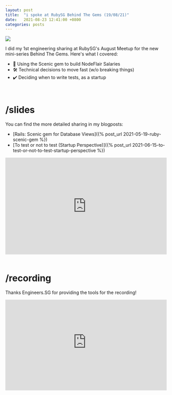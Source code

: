 ```yaml
---
layout: post
title:  "i spoke at RubySG Behind The Gems (19/08/21)"
date:   2021-08-23 12:41:00 +0800
categories: posts
---
```


[nodeflair-salaries]:           https://www.nodeflair.com/salaries
[nf_salaries_explore_filters]:  /assets/nf_salaries_explore_filters.png
[cover]:                        /assets/rubysg-behind-the-gems-190821.png

![][cover]

I did my 1st engineering sharing at RubySG's August Meetup for the new mini-series Behind The Gems. Here's what I covered:
- 💎 Using the Scenic gem to build NodeFlair Salaries
- 🛠️ Technical decisions to move fast (w/o breaking things)
- ✔️ Deciding when to write tests, as a startup

<br>

# <b>/slides</b>

You can find the more detailed sharing in my blogposts:
- [Rails: Scenic gem for Database Views]({% post_url 2021-05-19-ruby-scenic-gem %})
- [To test or not to test (Startup Perspective)]({% post_url 2021-06-15-to-test-or-not-to-test-startup-perspective %})

<div class="google-slides-container">
  <iframe src="https://docs.google.com/presentation/d/e/2PACX-1vT76eh6UQW2-hK_FHqLLszwB61siRUNXZh1Xqmiyfhc-qowb5GJ0EdD6aYoIh3U2Y7TDmAClDQWjDLK/embed?start=false&loop=false&delayms=30000" frameborder="0" width="960" height="569" allowfullscreen="true" mozallowfullscreen="true" webkitallowfullscreen="true"></iframe>
</div>
<br>

# <b>/recording</b>

Thanks Engineers.SG for providing the tools for the recording!

<div class="video-container">
  <iframe src="https://www.youtube-nocookie.com/embed/I3rYKaH2W-8" title="YouTube video player" frameborder="0" allow="accelerometer; autoplay; clipboard-write; encrypted-media; gyroscope; picture-in-picture" allowfullscreen></iframe>
</div>

<style>
.video-container {
    overflow: hidden;
    position: relative;
    width:100%;
}

.video-container::after {
    padding-top: 56.25%;
    display: block;
    content: '';
}

.video-container iframe {
    position: absolute;
    top: 0;
    left: 0;
    width: 100%;
    height: 100%;
}

.google-slides-container{
    position: relative;
    width: 100%;
    padding-top: 60%;
    overflow: hidden;
}

.google-slides-container iframe{
    position: absolute;
    top: 0;
    left: 0;
    width: 100%;
    height: 100%;
}
</style>